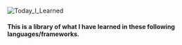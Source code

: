 ![Today_I_Learned](https://github.com/user-attachments/assets/46e40f64-cc0d-4c3e-af67-02b4a174b108)

#### This is a library of what I have learned in these following languages/frameworks. 

